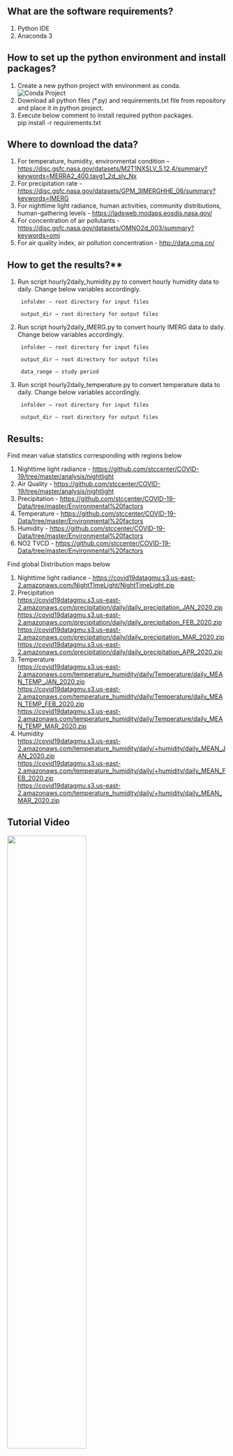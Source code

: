 <!--
 * @Author: your name
 * @Date: 2020-09-24 15:17:10
 * @LastEditTime: 2020-10-08 16:18:58
 * @LastEditors: Please set LastEditors
 * @Description: In User Settings Edit
 * @FilePath: \Environmental Data - COVID-19\readme.md
-->
## What are the software requirements?

1. Python IDE
2. Anaconda 3

## How to set up the python environment and install packages?

1. Create a new python project with environment as conda.
![Conda Project](https://github.com/stccenter/COVID-19/blob/master/analysis/CA%20-%20Air%20Pollution/conda.png)
2. Download all python files (*.py) and requirements.txt file from repository and place it in python project.
3. Execute below comment to install required python packages.<br/>
	pip install -r requirements.txt

## Where to download the data?

1. For temperature, humidity, environmental condition – https://disc.gsfc.nasa.gov/datasets/M2T1NXSLV_5.12.4/summary?keywords=MERRA2_400.tavg1_2d_slv_Nx
2. For precipitation rate - https://disc.gsfc.nasa.gov/datasets/GPM_3IMERGHHE_06/summary?keywords=IMERG
3. For nighttime light radiance, human activities, community distributions, human-gathering levels - https://ladsweb.modaps.eosdis.nasa.gov/
4. For concentration of air pollutants - https://disc.gsfc.nasa.gov/datasets/OMNO2d_003/summary?keywords=omi
5. For air quality index, air pollution concentration - http://data.cma.cn/

## How to get the results?**

1. Run script hourly2daily_humidity.py to convert hourly humidity data to daily. Change below variables accordingly.

        infolder – root directory for input files

        output_dir – root directory for output files

2. Run script hourly2daily_IMERG.py to convert hourly IMERG data to daily. Change below variables accordingly.

        infolder – root directory for input files

        output_dir – root directory for output files

        data_range – study period

3. Run script hourly2daily_temperature.py to convert temperature data to daily. Change below variables accordingly.

        infolder – root directory for input files

        output_dir – root directory for output files

## Results:
Find mean value statistics corresponding with regions below
1. Nighttime light radiance - https://github.com/stccenter/COVID-19/tree/master/analysis/nightlight
2. Air Quality - https://github.com/stccenter/COVID-19/tree/master/analysis/nightlight 
3. Precipitation - https://github.com/stccenter/COVID-19-Data/tree/master/Environmental%20factors 
4. Temperature - https://github.com/stccenter/COVID-19-Data/tree/master/Environmental%20factors 
5. Humidity - https://github.com/stccenter/COVID-19-Data/tree/master/Environmental%20factors 
6. NO2 TVCD - https://github.com/stccenter/COVID-19-Data/tree/master/Environmental%20factors 
 
Find global Distribution maps below
1. Nighttime light radiance - https://covid19datagmu.s3.us-east-2.amazonaws.com/NightTImeLight/NightTimeLight.zip
2. Precipitation<br/>
	https://covid19datagmu.s3.us-east-2.amazonaws.com/precipitation/daily/daily_precipitation_JAN_2020.zip<br/>
	https://covid19datagmu.s3.us-east-2.amazonaws.com/precipitation/daily/daily_precipitation_FEB_2020.zip<br/>
	https://covid19datagmu.s3.us-east-2.amazonaws.com/precipitation/daily/daily_precipitation_MAR_2020.zip<br/>
	https://covid19datagmu.s3.us-east-2.amazonaws.com/precipitation/daily/daily_precipitation_APR_2020.zip
3. Temperature<br/>
	https://covid19datagmu.s3.us-east-2.amazonaws.com/temperature_humidity/daily/Temperature/daily_MEAN_TEMP_JAN_2020.zip<br/>
	https://covid19datagmu.s3.us-east-2.amazonaws.com/temperature_humidity/daily/Temperature/daily_MEAN_TEMP_FEB_2020.zip<br/>
	https://covid19datagmu.s3.us-east-2.amazonaws.com/temperature_humidity/daily/Temperature/daily_MEAN_TEMP_MAR_2020.zip
4. Humidity<br/>
	https://covid19datagmu.s3.us-east-2.amazonaws.com/temperature_humidity/daily/+humidity/daily_MEAN_JAN_2020.zip<br/>
	https://covid19datagmu.s3.us-east-2.amazonaws.com/temperature_humidity/daily/+humidity/daily_MEAN_FEB_2020.zip<br/>
	https://covid19datagmu.s3.us-east-2.amazonaws.com/temperature_humidity/daily/+humidity/daily_MEAN_MAR_2020.zip

## Tutorial Video
[<img src="https://github.com/stccenter/COVID-19/blob/master/analysis/Environmental%20Data%20-%20COVID-19/youtube%20screen%20shot.png" width="60%">](https://youtu.be/Y_a-hs5n0oo)